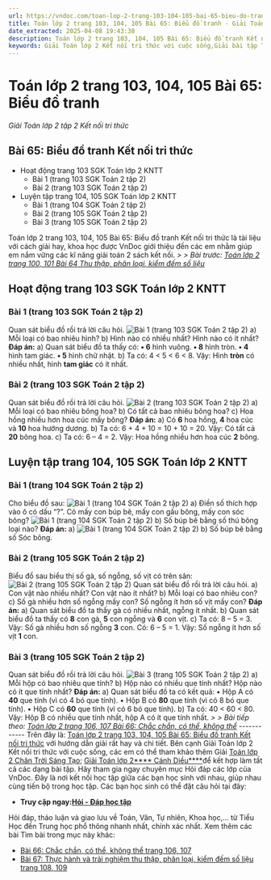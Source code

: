 ```yaml
---
url: https://vndoc.com/toan-lop-2-trang-103-104-105-bai-65-bieu-do-tranh-266825
title: Toán lớp 2 trang 103, 104, 105 Bài 65: Biểu đồ tranh - Giải Toán lớp 2 tập 2 Kết nối tri thức - VnDoc.com
date_extracted: 2025-04-08 19:43:38
description: Toán lớp 2 trang 103, 104, 105 Bài 65: Biểu đồ tranh Kết nối tri thức được biên soạn bám sát chương trình sách giáo khoa Toán lớp 2 tập 2 KNTT, sẽ giúp học sinh dễ dàng làm bài tập Toán lớp 2 Tập 2.
keywords: Giải Toán lớp 2 Kết nối tri thức với cuộc sống,Giải bài tập Toán lớp 2 Kết nối tri thức,Toán lớp 2,Giải Toán lớp 2,Toán 2,giải Toán 2,bài tập toán lớp 2,toan lop 2,toán lớp 2 tập 2,toán 2 tập 2,giải bài tập toán lớp 2,bài toán lớp 2,Toán lớp 2 trang 103 tập 2,Toán lớp 2 trang 104 tập 2 kết nối,toán lớp 2 trang 105,Toán lớp 2 trang 103 SGK,Toán lớp 2 bài 65 kết nối,Bài 65 Biểu đồ tranh Kết nối tri thức
---
```


# Toán lớp 2 trang 103, 104, 105 Bài 65: Biểu đồ tranh
 _Giải Toán lớp 2 tập 2 Kết nối tri thức_
## Bài 65: Biểu đồ tranh Kết nối tri thức
  * Hoạt động trang 103 SGK Toán lớp 2 KNTT
    * Bài 1 \(trang 103 SGK Toán 2 tập 2\)
    * Bài 2 \(trang 103 SGK Toán 2 tập 2\)
  * Luyện tập trang 104, 105 SGK Toán lớp 2 KNTT
    * Bài 1 \(trang 104 SGK Toán 2 tập 2\)
    * Bài 2 \(trang 105 SGK Toán 2 tập 2\)
    * Bài 3 \(trang 105 SGK Toán 2 tập 2\)

Toán lớp 2 trang 103, 104, 105 Bài 65: Biểu đồ tranh Kết nối tri thức là tài liệu với cách giải hay, khoa học được VnDoc giới thiệu đến các em nhằm giúp em nắm vững các kĩ năng giải toán 2 sách kết nối.
_> > Bài trước: [Toán lớp 2 trang 100, 101 Bài 64 Thu thập, phân loại, kiểm đếm số liệu](<https://vndoc.com/toan-lop-2-trang-100-101-bai-64-thu-thap-phan-loai-kiem-dem-so-lieu-266807>)_
## **Hoạt động trang 103 SGK Toán lớp 2 KNTT**
### Bài 1 \(trang 103 SGK Toán 2 tập 2\)
Quan sát biểu đồ rồi trả lời câu hỏi.
![Bài 1 \(trang 103 SGK Toán 2 tập 2\)](https://i.vdoc.vn/data/image/2022/06/01/toan-lop-2-bai-65-1.jpg)
a\) Mỗi loại có bao nhiêu hình?
b\) Hình nào có nhiều nhất? Hình nào có ít nhất?
**Đáp án:**
a\) Quan sát biểu đồ ta thấy có:
**• 6** hình vuông. **• 8** hình tròn.
**• 4** hình tam giác. **• 5** hình chữ nhật.
b\) Ta có: 4 < 5 < 6 < 8.
Vậy: Hình **tròn** có nhiều nhất, hình **tam giác** có ít nhất.
### Bài 2 \(trang 103 SGK Toán 2 tập 2\)
Quan sát biểu đồ rồi trả lời câu hỏi.
![Bài 2 \(trang 103 SGK Toán 2 tập 2\)](https://i.vdoc.vn/data/image/2022/06/01/toan-lop-2-bai-65-2.jpg)
a\) Mỗi loại có bao nhiêu bông hoa?
b\) Có tất cả bao nhiêu bông hoa?
c\) Hoa hồng nhiều hơn hoa cúc mấy bông?
**Đáp án:**
a\) Có **6** hoa hồng, **4** hoa cúc và **10** hoa hướng dương.
b\) Ta có: 6 + 4 + 10 = 10 + 10 = 20.
Vậy: Có tất cả **20** bông hoa.
c\) Ta có: 6 – 4 = 2.
Vậy: Hoa hồng nhiều hơn hoa cúc **2** bông.
## **Luyện tập trang 104, 105 SGK Toán lớp 2 KNTT**
### Bài 1 \(trang 104 SGK Toán 2 tập 2\)
Cho biểu đồ sau:
![Bài 1 \(trang 104 SGK Toán 2 tập 2\)](https://i.vdoc.vn/data/image/2022/06/01/toan-lop-2-bai-65-3.png)
a\) Điền số thích hợp vào ô có dấu “?”.
Có mấy con búp bê, mấy con gấu bông, mấy con sóc bông?
![Bài 1 \(trang 104 SGK Toán 2 tập 2\)](https://i.vdoc.vn/data/image/2022/06/01/toan-lop-2-bai-65-4.jpg)
b\) Số búp bê bằng số thú bông loại nào?
**Đáp án:**
a\)
![Bài 1 \(trang 104 SGK Toán 2 tập 2\)](https://i.vdoc.vn/data/image/2022/06/01/toan-lop-2-bai-65-5.jpg)
b\) Số búp bê bằng số Sóc bông.
### Bài 2 \(trang 105 SGK Toán 2 tập 2\)
Biểu đồ sau biểu thị số gà, số ngỗng, số vịt có trên sân:
![Bài 2 \(trang 105 SGK Toán 2 tập 2\)](https://i.vdoc.vn/data/image/2022/06/01/toan-lop-2-bai-65-6.png)
Quan sát biểu đồ rồi trả lời câu hỏi.
a\) Con vật nào nhiều nhất? Con vật nào ít nhất?
b\) Mỗi loại có bao nhiêu con?
c\) Số gà nhiều hơn số ngỗng mấy con?
Số ngỗng ít hơn số vịt mấy con?
**Đáp án:**
a\) Quan sát biểu đồ ta thấy gà có nhiều nhất, ngỗng ít nhất.
b\) Quan sát biểu đồ ta thấy có **8** con gà, **5** con ngỗng và **6** con vịt.
c\) Ta có: 8 – 5 = 3.
Vậy: Số gà nhiều hơn số ngỗng **3** con.
Có: 6 – 5 = 1.
Vậy: Số ngỗng ít hơn số vịt **1** con.
### Bài 3 \(trang 105 SGK Toán 2 tập 2\)
Quan sát biểu đồ rồi trả lời câu hỏi.
![Bài 3 \(trang 105 SGK Toán 2 tập 2\)](https://i.vdoc.vn/data/image/2022/06/01/toan-lop-2-bai-65-7.jpg)
a\) Mỗi hộp có bao nhiêu que tính?
b\) Hộp nào có nhiều que tính nhất? Hộp nào có ít que tính nhất?
**Đáp án:**
a\) Quan sát biểu đồ ta có kết quả:
• Hộp A có **40** que tính \(vì có 4 bó que tính\).
• Hộp B có **80** que tính \(vì có 8 bó que tính\).
• Hộp C có **60** que tính \(vì có 6 bó que tính\).
b\) Ta có: 40 < 60 < 80.
Vậy: Hộp B có nhiều que tính nhất, hộp A có ít que tính nhất.
_> > Bài tiếp theo: [Toán lớp 2 trang 106, 107 Bài 66: Chắc chắn, có thể, không thể](<https://vndoc.com/toan-lop-2-trang-106-107-bai-66-chac-chan-co-the-khong-the-266828>)_
\------------
Trên đây là: [Toán lớp 2 trang 103, 104, 105 Bài 65: Biểu đồ tranh Kết nối tri thức](<https://vndoc.com/toan-lop-2-trang-103-104-105-bai-65-bieu-do-tranh-266825>) với hướng dẫn giải rất hay và chi tiết. Bên cạnh Giải Toán lớp 2 Kết nối tri thức với cuộc sống, các em có thể tham khảo thêm Giải [Toán lớp 2 Chân Trời Sáng Tạo](<https://vndoc.com/toan-lop-2-sach-chan-troi-sang-tao> "Toán lớp 2 sách Chân Trời Sáng Tạo"); [Giải Toán lớp 2**** Cánh Diều****](<https://vndoc.com/toan-lop-2-sach-canh-dieu>)để kết hợp làm tất cả các dạng bài tập.
Hãy tham gia ngay chuyên mục Hỏi đáp các lớp của VnDoc. Đây là nơi kết nối học tập giữa các bạn học sinh với nhau, giúp nhau cùng tiến bộ trong học tập. Các bạn học sinh có thể đặt câu hỏi tại đây:
  * **Truy cập ngay:[Hỏi - Đáp học tập](<https://vndoc.com/hoi-dap>)**

Hỏi đáp, thảo luận và giao lưu về Toán, Văn, Tự nhiên, Khoa học,... từ Tiểu Học đến Trung học phổ thông nhanh nhất, chính xác nhất.
Xem thêm các bài Tìm bài trong mục này khác:
  * [Bài 66: Chắc chắn, có thể, không thể trang 106, 107](</toan-lop-2-trang-106-107-bai-66-chac-chan-co-the-khong-the-266828>)
  * [Bài 67: Thực hành và trải nghiệm thu thập, phân loại, kiểm đếm số liệu trang 108, 109](</toan-lop-2-trang-108-109-bai-67-ket-noi-266830>)

